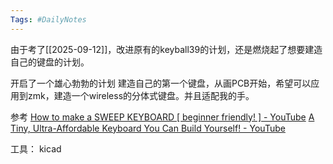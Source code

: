 ```yaml
---
Tags: #DailyNotes 
---
```


由于考了[[2025-09-12]]，改进原有的keyball39的计划，还是燃烧起了想要建造自己的键盘的计划。

开启了一个雄心勃勃的计划
建造自己的第一个键盘，从画PCB开始，希望可以应用到zmk，建造一个wireless的分体式键盘。并且适配我的手。


参考
[How to make a SWEEP KEYBOARD \[ beginner friendly! \] - YouTube](https://www.youtube.com/watch?v=fBPu7AyDtkM)
[A Tiny, Ultra-Affordable Keyboard You Can Build Yourself! - YouTube](https://www.youtube.com/watch?v=JqpBKuEVinw)



工具：
kicad

